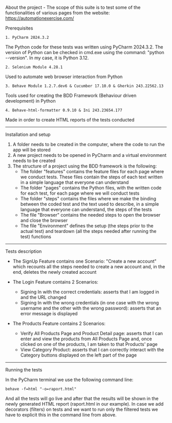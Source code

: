 About the project - The scope of this suite is to test some of the functionalities of various pages from the website: https://automationexercise.com/

Prerequisites

    1. PyCharm 2024.3.2

The Python code for these tests was written using PyCharm 2024.3.2. The version of Python can be checked in cmd.exe using the command: "python --version". In my case, it is Python 3.12.

    2. Selenium Module 4.28.1

Used to automate web browser interaction from Python

    3. Behave Module 1.2.7.dev6 & Cucumber 17.10.0 & Gherkin 243.22562.13 

Tools used for creating the BDD Framework (Behaviour driven development) in Python

    4. Behave-html-formatter 0.9.10 & Ini 243.23654.177

Made in order to create HTML reports of the tests conducted

-------------------------------------------------------------------------------------------------------------------------------------------------------------------------------------------------------------

Installation and setup

1. A folder needs to be created in the computer, where the code to run the app will be stored
2. A new project needs to be opened in PyCharm and a virtual environment needs to be created 
3. The structure of a project using the BDD framework is the following:
   - The folder "features" contains the feature files for each page where we conduct tests. These files contain the steps of each text written in a simple language that everyone can understand 
   - The folder "pages" contains the Python files, with the written code for each test, for each page where we will conduct tests
   - The folder "steps" contains the files where we make the binding between the coded test and the text used to describe, in a simple language that everyone can understand, the steps of the tests
   - The file "Browser" contains the needed steps to open the browser and close the browser
   - The file "Environment" defines the setup (the steps prior to the actual test) and teardown (all the steps needed after running the test) functions  

-------------------------------------------------------------------------------------------------------------------------------------------------------------------------------------------------------------

Tests description

- The SignUp Feature contains one Scenario: "Create a new account" which recounts all the steps needed to create a new account and, in the end, deletes the newly created account
  
- The Login Feature contains 2 Scenarios:
    - Signing In with the correct credentials: asserts that I am logged in and the URL changed
    - Signing In with the wrong credentials (in one case with the wrong username and the other with the wrong password): asserts that an error message is displayed
      
- The Products Feature contains 2 Scenarios:
    - Verify All Products Page and Product Detail page: asserts that I can enter and view the products from All Products Page and, once clicked on one of the products, I am taken to that Products' page   
    - View Category Product: asserts that I can correctly interact with the Category buttons displayed on the left part of the page

------------------------------------------------------------------------------------------------------------------------------------------------------------------------------------------------------------

Running the tests

In the PyCharm terminal we use the following command line:

    behave -f=html "-o=raport.html"

And all the tests will go live and after that the results will be shown in the newly generated HTML report (raport.html in our example).
In case we add decorators (filters) on tests and we want to run only the filtered tests we have to explicit this in the command line from above.

